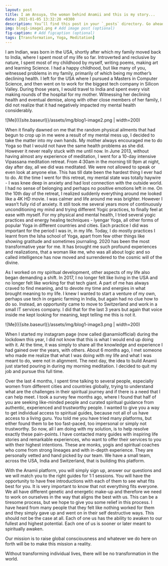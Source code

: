```yaml
---
layout: post
title: I am Ansuya, the woman behind Anamii and this is my story...
date: 2021-01-05 13:32:20 +0300
description: You’ll find this post in your `_posts` directory. Go ahead and edit it and re-build the site to see your changes. # Add post description (optional)
img: blog1-image1.png # Add image post (optional)
fig-caption: # Add figcaption (optional)
tags: [Transformation, Yoga, Meditation]
---
```

I am Indian, was born in the USA, shortly after which my family moved back to India, where I spent most of my life so far. Introverted and reclusive by nature, I spent most of my childhood by myself, writing poems, making art and learning Science. I had a happy childhood, but like many of you, witnessed problems in my family, primarily of which being my mother’s declining health. I left for the USA where I pursued a Masters in Computer Science, and then went on to work for the biggest tech company in Silicon Valley. During those years, I would travel to India and spent every visit making rounds of the hospital for my mother. Witnessing her declining health and eventual demise, along with other close members of her family, I did not realize that it had negatively impacted my mental health considerably. 

![Me]({{site.baseurl}}/assets/img/blog1-image2.png | width=200)

When it finally dawned on me that the random physical ailments that had begun to crop up in me were a result of my mental mess up, I decided to take the matter into my own hands. My mother always encouraged me to do Yoga so that I would not have the same health problems as she did. However it never really stuck with me until now. In June 2013, without having almost any experience of meditation, I went for a 10-day intensive Vipassana meditation retreat. From 4:30am in the morning till 9pm at night, day after day, all we did was meditated. We were not allowed to speak or even look at anyone else. This has till date been the hardest thing I ever had to do. At the time I went for this retreat, my mental state was totally haywire - I was knee deep in anxiety and had lost connection with the outside world. I had no sense of belonging and perhaps no positive emotions left in me. On the 10th day of the retreat, I realized suddenly everything around me looked like a 4K HD movie. I was calmer and life around me was brighter. However I wasn’t fully rid of anxiety. It still took me several years more of continuously unconditioning my mind and trying different Yogic practices, to finally feel at ease with myself. For my physical and mental health, I tried several yogic practices and energy healing techniques - Iyengar Yoga, all other forms of popular Yoga in different countries and cities. Each practice I did was important for the period I was in, in my life. Today, I do mostly practices I learnt from the Isha school of Yoga, apart from few other things like showing gratitude and sometimes journaling. 2020 has been the most transformative year for me. It has brought me such profound experiences and realizations, that a woman like me, who was all about logic and so called intelligence has now moved and surrendered to the cosmic will of the divine. 

As I worked on my spiritual development, other aspects of my life also began demanding a shift. In 2017, I no longer felt like living in the USA and no longer felt like working for that tech giant. A part of me has always craved to find meaning, and to devote my time and energies in what brought meaning to my life. I knew I wanted to start a venture of my own, perhaps use tech in organic farming in India, but again had no clue how to do so. Instead, an opportunity came to move to Switzerland and work in a small IT services company. I did that for the last 3 years but again that voice inside me kept looking for meaning, kept telling me this is not it. 

![Me]({{site.baseurl}}/assets/img/blog1-image3.png | width=200)

When I started my instagram page (now called @anamiiofficial) during the lockdown this year, I did not know that this is what I would end up doing with it. At the time, it was simply to share all the knowledge and experience I had gained over the years, with others. About 6 months ago, I met someone who made me realize that what I was doing with my life and what I was meant to do, were not in alignment. The next day, the idea to build Anamii just started pouring in during my morning meditation. I decided to quit my job and pursue this full time. 

Over the last 4 months, I spent time talking to several people, especially women from different cities and countries globally, trying to understand what are the challenges in their spiritual journey and if there is a need that I can help meet. I took a survey few months ago, where I found that half of you are seeking like-minded people and curated spiritual guidance from authentic, experienced and trustworthy people. I wanted to give you a way to get individual access to spiritual guides, because not all of us have access to a living guru. You told me you have tried many platforms, but either found them to be too fast-paced, too impersonal or simply not trustworthy. So now, all I am doing with my solution, is to help resolve exactly these pain-points. I have contacted many guides with inspiring life stories and remarkable experiences, who want to offer their services to you with their highest intentions. These are monks, yogis and spiritual coaches who come from strong lineages and with in-depth experience. They are personally vetted and hand picked by our team. We have a small team, across the USA, India and Switzerland, that is building this platform. 

With the Anamii platform, you will simply sign up, answer our questions and we will match you to the right guides for 1:1 sessions. You will have the opportunity to have free introductions with each of them to see what fits best for you. It is very important to know that not everything fits everyone. We all have different genetic and energetic make-up and therefore we need to work on ourselves in the way that aligns the best with us. This can be a tiresome process, but we hope to give you some relief in this process. I have heard from many people that they felt like nothing worked for them and they simply gave up and went on in their self destructive ways. This should not be the case at all. Each of one us has the ability to awaken to our fullest and highest potential. Each one of us is sooner or later meant to spiritually awaken. 
 
Our mission is to raise global consciousness and whatever we do here on forth will be to make this mission a reality. 

Without transforming individual lives, there will be no transformation in the world. 
